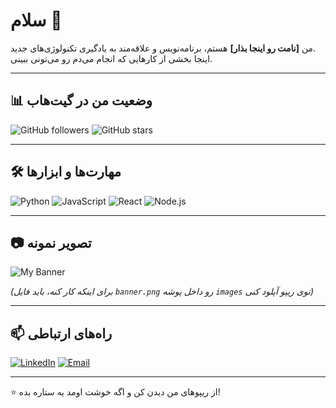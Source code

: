 # سلام 👋

من **[نامت رو اینجا بذار]** هستم، برنامه‌نویس و علاقه‌مند به یادگیری تکنولوژی‌های جدید.  
اینجا بخشی از کارهایی که انجام می‌دم رو می‌تونی ببینی.

---

## 📊 وضعیت من در گیت‌هاب
![GitHub followers](https://img.shields.io/github/followers/USERNAME?style=social)
![GitHub stars](https://img.shields.io/github/stars/USERNAME?style=social)

---

## 🛠️ مهارت‌ها و ابزارها
![Python](https://img.shields.io/badge/Python-3776AB?logo=python&logoColor=white)
![JavaScript](https://img.shields.io/badge/JavaScript-F7DF1E?logo=javascript&logoColor=black)
![React](https://img.shields.io/badge/React-20232A?logo=react&logoColor=61DAFB)
![Node.js](https://img.shields.io/badge/Node.js-43853D?logo=node.js&logoColor=white)

---

## 📷 تصویر نمونه
![My Banner](https://raw.githubusercontent.com/USERNAME/USERNAME/main/images/banner.png)

*(برای اینکه کار کنه، باید فایل `banner.png` رو داخل پوشه `images` توی ریپو آپلود کنی)*

---

## 📫 راه‌های ارتباطی
[![LinkedIn](https://img.shields.io/badge/LinkedIn-0077B5?logo=linkedin&logoColor=white)](https://www.linkedin.com/in/YOUR-LINK/)
[![Email](https://img.shields.io/badge/Email-D14836?logo=gmail&logoColor=white)](mailto:YOUR-EMAIL@gmail.com)

---

⭐️ از ریپوهای من دیدن کن و اگه خوشت اومد یه ستاره بده!
